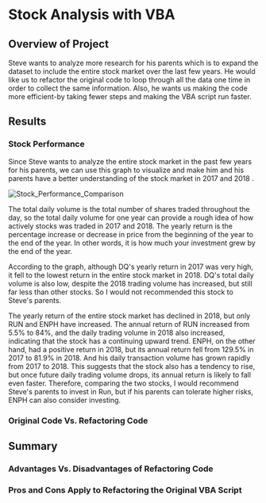 # Stock Analysis with VBA

## Overview of Project

Steve wants to analyze more research for his parents which is to expand the dataset to include the entire stock market over the last few years. He would like us to refactor the original code to loop through all the data one time in order to collect the same information. Also, he wants us making the code more efficient-by taking fewer steps and making the VBA script run faster.

## Results

### Stock Performance
Since Steve wants to analyze the entire stock market in the past few years for his parents, we can use this graph to visualize and make him and his parents have a better understanding of the stock market in 2017 and 2018 .

![Stock_Performance_Comparison](https://user-images.githubusercontent.com/82549782/117394195-b4cb2500-aec3-11eb-909a-4cddec1c42f2.png)

The total daily volume is the total number of shares traded throughout the day, so the total daily volume for one year can provide a rough idea of how actively stocks was traded in 2017 and 2018. The yearly return is the percentage increase or decrease in price from the beginning of the year to the end of the year. In other words, it is how much your investment grew by the end of the year.

According to the graph, although DQ's yearly return in 2017 was very high, it fell to the lowest return in the entire stock market in 2018. DQ's total daily volume is also low, despite the 2018 trading volume has increased, but still far less than other stocks. So I would not recommended this stock to Steve's parents.

The yearly return of the entire stock market has declined in 2018, but only RUN and ENPH have increased. The annual return of RUN increased from 5.5% to 84%, and the daily trading volume in 2018 also increased, indicating that the stock has a continuing upward trend. ENPH, on the other hand, had a positive return in 2018, but its annual return fell from 129.5% in 2017 to 81.9% in 2018. And his daily transaction volume has grown rapidly from 2017 to 2018. This suggests that the stock also has a tendency to rise, but once future daily trading volume drops, its annual return is likely to fall even faster. Therefore, comparing the two stocks, I would recommend Steve's parents to invest in Run, but if his parents can tolerate higher risks, ENPH can also consider investing.


### Original Code Vs. Refactoring Code



## Summary

### Advantages Vs. Disadvantages of Refactoring Code

### Pros and Cons Apply to Refactoring the Original VBA Script
